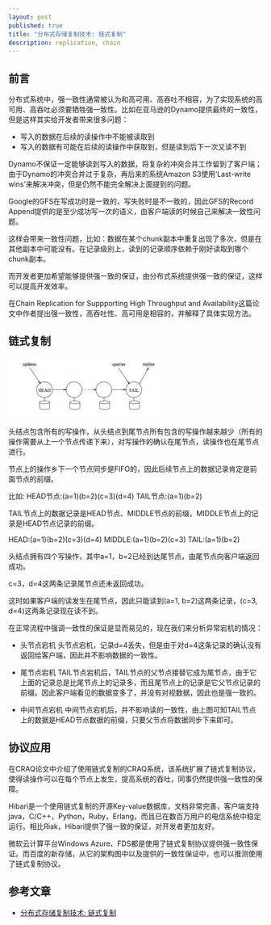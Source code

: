 ```yaml
---
layout: post
published: true
title: "分布式存储复制技术: 链式复制"
description: replication, chain
---
```

## 前言
分布式系统中，强一致性通常被认为和高可用、高吞吐不相容，为了实现系统的高可用、高吞吐必须要牺牲强一致性。比如在亚马逊的Dynamo提供最终的一致性，但是这样其实给开发者带来很多问题：

- 写入的数据在后续的读操作中不能被读取到
- 写入的数据有可能在后续的读操作中获取到，但是读到后下一次又读不到

Dynamo不保证一定能够读到写入的数据，将复杂的冲突合并工作留到了客户端；由于Dynamo的冲突合并过于复杂，再后来的系统Amazon S3使用‘Last-write wins’来解决冲突，但是仍然不能完全解决上面提到的问题。

Google的GFS在写成功时是一致的，写失败时是不一致的，因此GFS的Record Append提供的是至少成功写一次的语义，由客户端读的时候自己来解决一致性问题。

这样会带来一致性问题，比如：数据在某个chunk副本中重复出现了多次，但是在其他副本中可能没有。在记录级别上，读到的记录顺序依赖于刚好读取到哪个chunk副本。

而开发者更加希望能够提供强一致的保证，由分布式系统提供强一致的保证，这样可以提高开发效率。

在Chain Replication for Suppporting High Throughput and Availability这篇论文中作者提出强一致性，高吞吐性、高可用是相容的，并解释了具体实现方法。

## 链式复制
![chain-replication.jpg](../../images/chain-replication.jpg)

头结点包含所有的写操作，从头结点到尾节点所有包含的写操作越来越少（所有的操作需要从上一个节点传递下来），对写操作的确认在尾节点，读操作也在尾节点进行。

节点上的操作乡下一个节点同步是FIFO的，因此后续节点上的数据记录肯定是前面节点的前缀。

比如:
HEAD节点:(a=1)(b=2)(c=3)(d=4)
TAIL节点:(a=1)(b=2)

TAIL节点上的数据记录是HEAD节点、MIDDLE节点的前缀，MIDDLE节点上的记录是HEAD节点记录的前缀。

HEAD:(a=1)(b=2)(c=3)(d=4)
MIDDLE:(a=1)(b=2)(c=3)
TAIL:(a=1)(b=2)

头结点拥有四个写操作，其中a=1，b=2已经到达尾节点，由尾节点向客户端返回成功。

c=3，d=4这两条记录尾节点还未返回成功。

这时如果客户端的读发生在尾节点，因此只能读到(a=1, b=2)这两条记录，(c=3, d=4)这两条记录现在读不到。

在正常流程中强调一致性的保证是显而易见的，现在我们来分析异常宕机的情况：
- 头节点宕机
头节点宕机，记录d=4丢失，但是由于对d=4这条记录的确认没有返回给客户端，因此并不影响数据的一致性。

- 尾节点宕机
TAIL节点宕机后，TAIL节点的父节点接替它成为尾节点，由于它上面的记录总是比尾节点上的记录多，而且尾节点上的记录是它父节点记录的前缀。因此客户端看见的数据变多了，并没有对视数据，因此也是强一致的。

- 中间节点宕机
中间节点宕机后，并不影响读的一致性，由上图可知TAIL节点上的数据是HEAD节点数据的前缀，只要父节点将数据同步下来即可。

## 协议应用
在CRAQ论文中介绍了使用链式复制的CRAQ系统，该系统扩展了链式复制协议，使得读操作可以在每个节点上发生，提高系统的吞吐，同事仍然提供强一致性的保障。

Hibari是一个使用链式复制的开源Key-value数据库，文档非常完善，客户端支持java，C/C++，Python，Ruby，Erlang，而且已在数百万用户的电信系统中稳定运行。相比Riak，Hibari提供了强一致的保证，对开发者更加友好。

微软云计算平台Windows Azure、FDS都是使用了链式复制协议提供强一致性保证。而百度的新存储，从它的架构图中以及提供的一致性保证中，也可以推测使用了链式复制协议。

## 参考文章
- [分布式存储复制技术: 链式复制](http://ju.outofmemory.cn/entry/213202)
